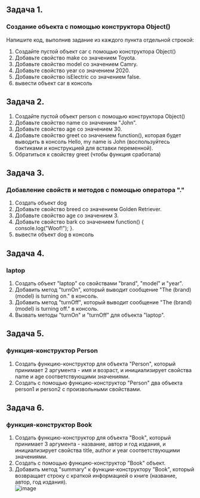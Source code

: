 ## Задача 1.   
### Создание объекта с помощью конструктора Object()  
Напишите код, выполнив задание из каждого пункта отдельной строкой:  
1. Создайте  пустой объект car с помощью конструктора Object()  
2. Добавьте свойство make со значением Toyota.  
3. Добавьте свойство model со значением Camry.  
4. Добавьте свойство year со значением 2020.  
5. Добавьте свойство isElectric со значением false.  
6. вывести объект car в консоль  

## Задача 2.  
1. Создайте  пустой объект person с помощью конструктора Object()  
2. Добавьте свойство name со значением "John".  
3. Добавьте свойство age со значением 30.  
4. Добавьте свойство greet со значением function(), которая будет выводить в консоль Hello, my name is John (воспользуйтесь бэктиками и конструкцией для вставки переменной).  
5. Обратиться к свойству greet (чтобы функция сработала)  


## Задача 3.     
###  Добавление свойств и методов с помощью оператора "."  
1. Создать объект dog   
2. Добавьте свойство breed  со значением Golden Retriever.  
3. Добавьте свойство age  со значением 3.  
4. Добавьте свойство bark  со значением function() { console.log("Woof!"); }.  
5.  вывести объект dog в консоль  

## Задача 4.     
###  laptop  
1. Создать объект "laptop" со свойствами "brand", "model" и "year".
2. Добавить метод "turnOn", который выводит сообщение "The (brand) (model) is turning on." в консоль.
3. Добавить метод "turnOff", который выводит сообщение "The (brand) (model) is turning off." в консоль.
4. Вызвать методы "turnOn" и "turnOff" для объекта "laptop".  

## Задача 5.     
###  функция-конструктор  Person  
1. Создать функцию-конструктор для объекта "Person", который принимает 2 аргумента - имя и возраст, и инициализирует свойства name и age соответствующими значениями.  
2. Создать с помощью функцию-конструктор "Person" два объекта person1 и person2 с произвольными свойствами.  

## Задача 6.     
###  функция-конструктор Book  
1. Создать функцию-конструктор для объекта "Book", который принимает 3 аргумента - название, автор и год издания, и инициализирует свойства title, author и year соответствующими значениями.  
2. Создать с помощью функцию-конструктор "Book" объект.  
3. Добавить метод "summary" к функции-конструктору "Book", который возвращает строку с краткой информацией о книге (название, автор, год издания).  
![image](https://user-images.githubusercontent.com/113675674/212529319-6c302d04-2af4-4643-ad24-8b26edb74f11.png)
